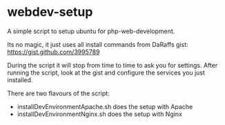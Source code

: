 webdev-setup
============

A simple script to setup ubuntu for php-web-development.

Its no magic, it just uses all install commands from DaRaffs gist: https://gist.github.com/3995789

During the script it will stop from time to time to ask you for settings.
After running the script, look at the gist and configure the services you just installed.

There are two flavours of the script:
* installDevEnvironmentApache.sh does the setup with Apache
* installDevEnvironmentNginx.sh does the setup with Nginx
